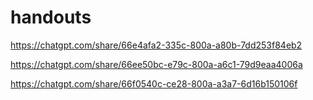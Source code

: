 # handouts

https://chatgpt.com/share/66e4afa2-335c-800a-a80b-7dd253f84eb2


https://chatgpt.com/share/66ee50bc-e79c-800a-a6c1-79d9eaa4006a


https://chatgpt.com/share/66f0540c-ce28-800a-a3a7-6d16b150106f
